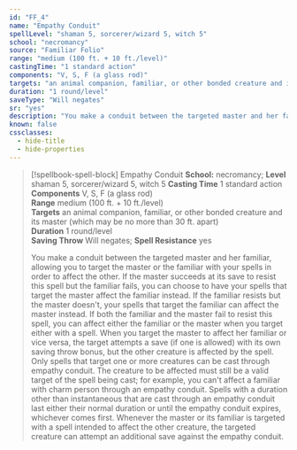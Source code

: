```yaml
---
id: "FF_4"
name: "Empathy Conduit"
spellLevel: "shaman 5, sorcerer/wizard 5, witch 5"
school: "necromancy"
source: "Familiar Folio"
range: "medium (100 ft. + 10 ft./level)"
castingTime: "1 standard action"
components: "V, S, F (a glass rod)"
targets: "an animal companion, familiar, or other bonded creature and its master (which may be no more than 30 ft. apart)"
duration: "1 round/level"
saveType: "Will negates"
sr: "yes"
description: "You make a conduit between the targeted master and her familiar, allowing you to target the master or the familiar with your spells in order to affect the other. If the master succeeds at its save to resist this spell but the familiar fails, you can choose to have your spells that target the master affect the familiar instead. If the familiar resists but the master doesn't, your spells that target the familiar can affect the master instead. If both the familiar and the master fail to resist this spell, you can affect either the familiar or the master when you target either with a spell. When you target the master to affect her familiar or vice versa, the target attempts a save (if one is allowed) with its own saving throw bonus, but the other creature is affected by the spell.  Only spells that target one or more creatures can be cast through empathy conduit. The creature to be affected must still be a valid target of the spell being cast; for example, you can't affect a familiar with charm person through an empathy conduit. Spells with a duration other than instantaneous that are cast through an empathy conduit last either their normal duration or until the empathy conduit expires, whichever comes first. Whenever the master or its familiar is targeted with a spell intended to affect the other creature, the targeted creature can attempt an additional save against the empathy conduit."
known: false
cssclasses:
  - hide-title
  - hide-properties
---
```


> [!spellbook-spell-block] Empathy Conduit
> **School:** necromancy; **Level** shaman 5, sorcerer/wizard 5, witch 5
> **Casting Time** 1 standard action  
> **Components** V, S, F (a glass rod)  
> **Range** medium (100 ft. + 10 ft./level)  
> **Targets** an animal companion, familiar, or other bonded creature and its master (which may be no more than 30 ft. apart)  
> **Duration** 1 round/level  
> **Saving Throw** Will negates; **Spell Resistance** yes
> 
> You make a conduit between the targeted master and her familiar, allowing you to target the master or the familiar with your spells in order to affect the other. If the master succeeds at its save to resist this spell but the familiar fails, you can choose to have your spells that target the master affect the familiar instead. If the familiar resists but the master doesn't, your spells that target the familiar can affect the master instead. If both the familiar and the master fail to resist this spell, you can affect either the familiar or the master when you target either with a spell. When you target the master to affect her familiar or vice versa, the target attempts a save (if one is allowed) with its own saving throw bonus, but the other creature is affected by the spell.  Only spells that target one or more creatures can be cast through empathy conduit. The creature to be affected must still be a valid target of the spell being cast; for example, you can't affect a familiar with charm person through an empathy conduit. Spells with a duration other than instantaneous that are cast through an empathy conduit last either their normal duration or until the empathy conduit expires, whichever comes first. Whenever the master or its familiar is targeted with a spell intended to affect the other creature, the targeted creature can attempt an additional save against the empathy conduit.